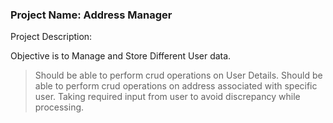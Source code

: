 ###  Project Name: Address Manager

Project Description:

Objective is to Manage and Store Different User data.
> Should be able to perform crud operations on User Details.
> Should be able to perform crud operations on address associated with specific user.
> Taking required input from user to avoid discrepancy while processing.


